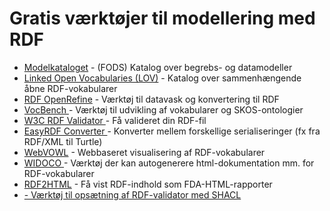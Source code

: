 # Gratis værktøjer til modellering med RDF


  <ul>
	<li><a href="https://data.gov.dk/catalogue/models/">Modelkataloget</a> - (FODS) Katalog over begrebs- og datamodeller </li>   
	<li><a href="http://lov.okfn.org/dataset/lov/">Linked Open Vocabularies (LOV)</a> - Katalog over sammenhængende åbne RDF-vokabularer </li> 
  	<li><a href="http://openrefine.org/">RDF OpenRefine</a> -  Værktøj til datavask og konvertering til RDF </li> 
 	<li><a href="http://vocbench.uniroma2.it/">VocBench </a> - Værktøj til udvikling af vokabularer og SKOS-ontologier</li> 
  	<li><a href="https://www.w3.org/RDF/Validator/">W3C RDF Validator </a> - Få valideret din RDF-fil</li> 
 	<li><a href="http://www.easyrdf.org/converter">EasyRDF Converter </a> - Konverter mellem forskellige serialiseringer (fx fra RDF/XML til Turtle)</li> 
	<li><a href="http://vowl.visualdataweb.org/webvowl.html">WebVOWL</a> -  Webbaseret visualisering af RDF-vokabularer</li> 
	<li><a href="https://github.com/dgarijo/Widoco">WIDOCO </a> - Værktøj der kan autogenerere html-dokumentation mm. for RDF-vokabularer </li> 
 	<li><a href="https://data.gov.dk/rdf2html">RDF2HTML</a> -  Få vist RDF-indhold som FDA-HTML-rapporter </li>  
	<li><a href="https://www.itb.ec.europa.eu/shacl/shacl/upload</a> - SHACL-validator </li>  
	<li><a href="https://www.itb.ec.europa.eu/docs/guides/latest/validatingRDF/index.html</a> - Værktøj til opsætning af RDF-validator med SHACL</li>   
  </ul>
  



